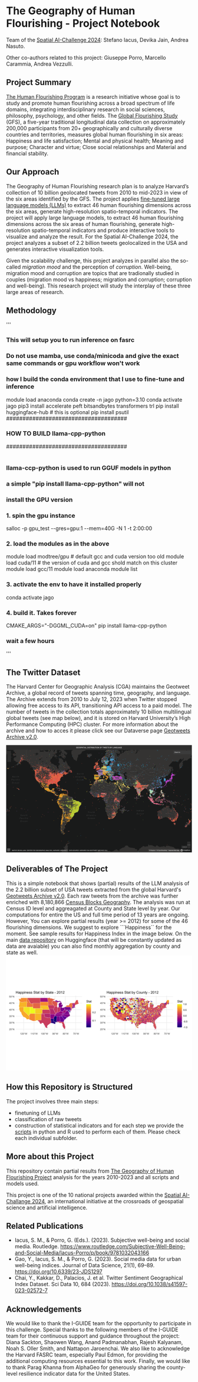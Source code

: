 # The Geography of Human Flourishing - Project Notebook
Team of the [Spatial AI-Challenge 2024](https://i-guide.io/spatial-ai-challenge-2024/): Stefano Iacus, Devika Jain, Andrea Nasuto.

Other co-authors related to this project: Giuseppe Porro, Marcello Carammia, Andrea Vezzulli.

## Project Summary

[The Human Flourishing Program](https://hfh.fas.harvard.edu) is a research initiative whose goal is to study and promote human flourishing across a broad spectrum of life domains, integrating interdisciplinary research in social sciences, philosophy, psychology, and other fields. The [Global Flourishing Study](https://hfh.fas.harvard.edu/global-flourishing-study) (GFS), a five-year traditional longitudinal data collection on approximately 200,000 participants from 20+ geographically and culturally diverse countries and territories, measures global human flourishing in six areas: Happiness and life satisfaction; Mental and physical health; Meaning and purpose; Character and virtue; Close social relationships and Material and financial stability.

## Our Approach

The Geography of Human Flourishing research plan is to analyze Harvard’s collection of 10 billion geolocated tweets from 2010 to mid-2023 in view of the six areas identified by the GFS. The project applies [fine-tuned large language models (LLMs)](https://arxiv.org/abs/2411.00890) to extract 46 human flourishing dimensions across the six areas, generate high-resolution spatio-temporal indicators.  The project will apply large language models, to extract 46 human flourishing dimensions across the six areas of human flourishing, generate high-resolution spatio-temporal indicators and produce interactive tools to visualize and analyze the result. For the Spatial AI-Challenge 2024, the project analyzes a subset of 2.2 billion tweets geolocalized in the USA and generates  interactive visualization tools.

Given the scalability challenge, this project analyzes in parallel also the so-called *migration mood* and the perception of *corruption*. Well-being, migration mood and corruption are topics that are tradionally studied in couples (migration mood vs happiness; migration and corruption; corruption and well-being). This research project will study the interplay of these three large areas of research.

## Methodology
'''
### This will setup you to run inference on fasrc
### Do not use mamba, use conda/minicoda and give the exact same commands or gpu workflow won't work
### how I build the conda environment that I use to fine-tune and inference
module load anaconda
conda create -n jago python=3.10
conda activate jago
pip3 install accelerate peft bitsandbytes transformers trl
pip install huggingface-hub   # this is optional
pip install psutil
#####################################
### HOW TO BUILD llama-cpp-python ###
#####################################
#
### llama-ccp-python is used to run GGUF models in python
### a simple "pip install llama-cpp-python" will not
### install the GPU version
### 1. spin the gpu instance
salloc -p gpu_test --gres=gpu:1 --mem=40G -N 1 -t 2:00:00
### 2. load the modules as in the above
module load modtree/gpu   # default gcc and cuda version too old
module load cuda/11  # the version of cuda and gcc shold match on this cluster
module load gcc/11
module load anaconda
module list
### 3. activate the env to have it installed properly
conda activate jago
### 4. build it. Takes forever
CMAKE_ARGS="-DGGML_CUDA=on" pip install llama-cpp-python
### wait a few hours
'''


## The Twitter Dataset

The Harvard Center for Geographic Analysis (CGA) maintains the Geotweet Archive, a global record of tweets spanning time, geography, and language. The Archive extends from 2010 to July 12, 2023 when Twitter stopped allowing free access to its API, transitioning API access to a paid model. The number of tweets in the collection totals approximately 10 billion multilingual global tweets (see map below), and it is stored on Harvard University’s High Performance Computing (HPC) cluster. For more information about the archive and how to acces it please click see our Dataverse page [Geotweets Archive v2.0](https://dataverse.harvard.edu/dataset.xhtml?persistentId=doi:10.7910/DVN/3NCMB6). 

![alt text](https://github.com/siacus/flourishing-i-challenge/blob/main/map_tweets_language.png)


## Deliverables of The Project

This is a simple notebook that shows (partial) results of the LLM analysis of the 2.2 billion subset of USA tweets extracted from the global Harvard's [Geotweets Archive v2.0](https://dataverse.harvard.edu/dataset.xhtml?persistentId=doi:10.7910/DVN/3NCMB6). Each raw tweets from the archive was further enriched with 8,180,866 [Census Blocks Geography](https://www.census.gov/cgi-bin/geo/shapefiles/index.php). The analysis was run at Census ID level and aggreagated at County and State level by year. Our computations for entire the US and full time period of 13 years are ongoing. However, You can explore partial results (year >= 2012) for some of the 46 flourishing dimensions. We suggest to explore ```Happiness`` for the moment. See sample results for Happiness Index in the image below. On the main [data repository](https://huggingface.co/datasets/siacus/flourishing) on Huggingface (that will be constantly updated as data are avaiable) you can also find monthly aggregation by  county and state as well.
![alt text](https://github.com/siacus/flourishing-i-challenge/blob/main/Happiness_Index.png)

## How this Repository is Structured

The project involves three main steps:
* finetuning of LLMs
* classification of raw tweets
* construction of statistical indicators
and for each step we provide the [scripts](./scripts) in python and R used to perform each of them. Please check each individual subfolder.

## More about this Project

This repository contain partial results from [The Geography of Human Flourishing Project](https://i-guide.io/spatial-ai-challenge-2024/accepted-abstracts/) analysis for the years 2010-2023 and all scripts and models used.

This project is one of the 10 national projects awarded within the [Spatial AI-Challange 2024](https://i-guide.io/spatial-ai-challenge-2024/), an international initiative at the crossroads of geospatial science and artificial intelligence.

## Related Publications

* Iacus, S. M., & Porro, G. (Eds.). (2023). Subjective well-being and social media. Routledge. https://www.routledge.com/Subjective-Well-Being-and-Social-Media/Iacus-Porro/p/book/9781032043166
* Gao, Y., Iacus, S. M., & Porro, G. (2023). Social media data for urban well-being indices. Journal of Data Science, 21(1), 69–89. https://doi.org/10.6339/23-JDS1297
* Chai, Y., Kakkar, D., Palacios, J. et al. Twitter Sentiment Geographical Index Dataset. Sci Data 10, 684 (2023). https://doi.org/10.1038/s41597-023-02572-7

## Acknowledgements

We would like to thank the I-GUIDE team for the opportunity to participate in this challenge. Special thanks to the following members of the I-GUIDE team for their continuous support and guidance throughout the project: Diana Sackton, Shaowen Wang, Anand Padmanabhan, Rajesh Kalyanam, Noah S. Oller Smith, and Nattapon Jaroenchai. We also like to acknowledge the Harvard FASRC team, especially Paul Edmon, for providing the additional computing resources essential to this work. Finally, we would like to thank Parag Khanna from AlphaGeo for generously sharing the county-level resilience indicator data for the United States.




